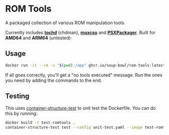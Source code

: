 # ROM Tools

A packaged collection of various ROM manipulation tools.

Currently includes **[tochd][td]** (chdman), **[maxcso][cso]** and **[PSXPackager][psx]**. Built for **AMD64** and **ARM64** (untested)·

## Usage

```bash
docker run -it --rm -v "$(pwd):/app" ghcr.io/soup-bowl/rom-tools:latest
```

If all goes correctly, you'll get a "no tools executed" message. Run the ones you need by adding the commands to the end.

## Testing

This uses [container-structure-test](https://github.com/GoogleContainerTools/container-structure-test) to unit test the Dockerfile. You can do this by running:

```bash
docker build -t test-romtools .
container-structure-test test --config unit-test.yaml --image test-romtools
```

[td]:  https://github.com/thingsiplay/tochd
[cso]: https://github.com/unknownbrackets/maxcso
[psx]: https://github.com/RupertAvery/PSXPackager
